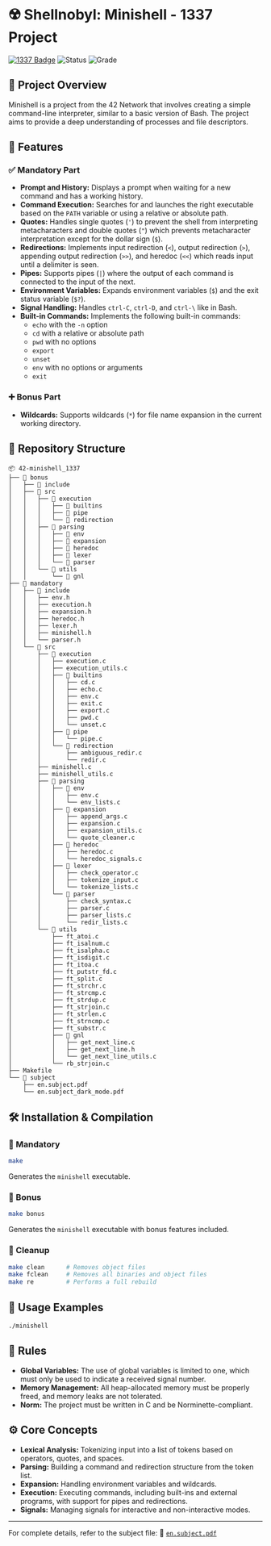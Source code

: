 # ☢️ Shellnobyl: Minishell - 1337 Project

[![1337 Badge](https://img.shields.io/badge/1337-Project-blue)](https://www.42network.org/)
![Status](https://img.shields.io/badge/Status-Completed-brightgreen) ![Grade](https://img.shields.io/badge/Grade-110%2F100-progress)

## 📜 Project Overview

Minishell is a project from the 42 Network that involves creating a simple command-line interpreter, similar to a basic version of Bash. The project aims to provide a deep understanding of processes and file descriptors.

## 🚀 Features

### ✅ Mandatory Part

  * **Prompt and History:** Displays a prompt when waiting for a new command and has a working history.
  * **Command Execution:** Searches for and launches the right executable based on the `PATH` variable or using a relative or absolute path.
  * **Quotes:** Handles single quotes (`'`) to prevent the shell from interpreting metacharacters and double quotes (`"`) which prevents metacharacter interpretation except for the dollar sign (`$`).
  * **Redirections:** Implements input redirection (`<`), output redirection (`>`), appending output redirection (`>>`), and heredoc (`<<`) which reads input until a delimiter is seen.
  * **Pipes:** Supports pipes (`|`) where the output of each command is connected to the input of the next.
  * **Environment Variables:** Expands environment variables (`$`) and the exit status variable (`$?`).
  * **Signal Handling:** Handles `ctrl-C`, `ctrl-D`, and `ctrl-\` like in Bash.
  * **Built-in Commands:** Implements the following built-in commands:
      * `echo` with the `-n` option
      * `cd` with a relative or absolute path
      * `pwd` with no options
      * `export`
      * `unset`
      * `env` with no options or arguments
      * `exit`

### ➕ Bonus Part

  * **Wildcards:** Supports wildcards (`*`) for file name expansion in the current working directory.

## 📂 Repository Structure

```plaintext
📦 42-minishell_1337
├── 📂 bonus
│   ├── 📂 include
│   ├── 📂 src
│   │   ├── 📂 execution
│   │   │   ├── 📂 builtins
│   │   │   ├── 📂 pipe
│   │   │   └── 📂 redirection
│   │   ├── 📂 parsing
│   │   │   ├── 📂 env
│   │   │   ├── 📂 expansion
│   │   │   ├── 📂 heredoc
│   │   │   ├── 📂 lexer
│   │   │   └── 📂 parser
│   │   └── 📂 utils
│   │       └── 📂 gnl
├── 📂 mandatory
│   ├── 📂 include
│   │   ├── env.h
│   │   ├── execution.h
│   │   ├── expansion.h
│   │   ├── heredoc.h
│   │   ├── lexer.h
│   │   ├── minishell.h
│   │   └── parser.h
│   └── 📂 src
│       ├── 📂 execution
│       │   ├── execution.c
│       │   ├── execution_utils.c
│       │   ├── 📂 builtins
│       │   │   ├── cd.c
│       │   │   ├── echo.c
│       │   │   ├── env.c
│       │   │   ├── exit.c
│       │   │   ├── export.c
│       │   │   ├── pwd.c
│       │   │   └── unset.c
│       │   ├── 📂 pipe
│       │   │   └── pipe.c
│       │   └── 📂 redirection
│       │       ├── ambiguous_redir.c
│       │       └── redir.c
│       ├── minishell.c
│       ├── minishell_utils.c
│       ├── 📂 parsing
│       │   ├── 📂 env
│       │   │   ├── env.c
│       │   │   └── env_lists.c
│       │   ├── 📂 expansion
│       │   │   ├── append_args.c
│       │   │   ├── expansion.c
│       │   │   ├── expansion_utils.c
│       │   │   └── quote_cleaner.c
│       │   ├── 📂 heredoc
│       │   │   ├── heredoc.c
│       │   │   └── heredoc_signals.c
│       │   ├── 📂 lexer
│       │   │   ├── check_operator.c
│       │   │   ├── tokenize_input.c
│       │   │   └── tokenize_lists.c
│       │   └── 📂 parser
│       │       ├── check_syntax.c
│       │       ├── parser.c
│       │       ├── parser_lists.c
│       │       └── redir_lists.c
│       └── 📂 utils
│           ├── ft_atoi.c
│           ├── ft_isalnum.c
│           ├── ft_isalpha.c
│           ├── ft_isdigit.c
│           ├── ft_itoa.c
│           ├── ft_putstr_fd.c
│           ├── ft_split.c
│           ├── ft_strchr.c
│           ├── ft_strcmp.c
│           ├── ft_strdup.c
│           ├── ft_strjoin.c
│           ├── ft_strlen.c
│           ├── ft_strncmp.c
│           ├── ft_substr.c
│           ├── 📂 gnl
│           │   ├── get_next_line.c
│           │   ├── get_next_line.h
│           │   └── get_next_line_utils.c
│           └── rb_strjoin.c
├── Makefile
└── 📂 subject
    ├── en.subject.pdf
    └── en.subject_dark_mode.pdf
```

## 🛠️ Installation & Compilation

### 📌 Mandatory

```bash
make
```

Generates the `minishell` executable.

### 📌 Bonus

```bash
make bonus
```

Generates the `minishell` executable with bonus features included.

### 🔧 Cleanup

```bash
make clean      # Removes object files
make fclean     # Removes all binaries and object files
make re         # Performs a full rebuild
```

## 📖 Usage Examples

```bash
./minishell
```

## 📏 Rules

  * **Global Variables:** The use of global variables is limited to one, which must only be used to indicate a received signal number.
  * **Memory Management:** All heap-allocated memory must be properly freed, and memory leaks are not tolerated.
  * **Norm:** The project must be written in C and be Norminette-compliant.

## ⚙️ Core Concepts

  * **Lexical Analysis:** Tokenizing input into a list of tokens based on operators, quotes, and spaces.
  * **Parsing:** Building a command and redirection structure from the token list.
  * **Expansion:** Handling environment variables and wildcards.
  * **Execution:** Executing commands, including built-ins and external programs, with support for pipes and redirections.
  * **Signals:** Managing signals for interactive and non-interactive modes.

-----

For complete details, refer to the subject file:
📄 [`en.subject.pdf`](https://github.com/Redadaghouj/42-minishell_1337/blob/main/subject/en.subject.pdf)
